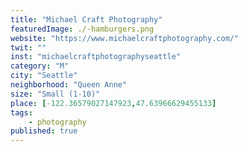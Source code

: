 ```yaml
---
title: "Michael Craft Photography"
featuredImage: ./-hamburgers.png
website: "https://www.michaelcraftphotography.com/"
twit: ""
inst: "michaelcraftphotographyseattle"
category: "M"
city: "Seattle"
neighborhood: "Queen Anne"
size: "Small (1-10)"
place: [-122.36579027147923,47.63966629455133]
tags:
    - photography
published: true
---
```




